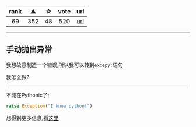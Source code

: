 | rank | ▲ | ✰ | vote | url |
|:-:|:-:|:-:|:-:|:-:|
|  69 | 352 | 48 | 520 | [url](http://stackoverflow.com/questions/2052390/how-do-i-manually-throw-raise-an-exception-in-python) |

***

## 手动抛出异常

我想故意制造一个错误,所以我可以转到`excepy:`语句

我怎么做?

***

不能在Pythonic了;

```python
raise Exception("I know python!")
```

想得到更多信息,看[这里](http://docs.python.org/reference/simple_stmts.html#the-raise-statement)
